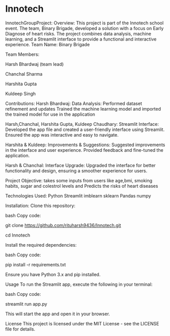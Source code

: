 # Innotech
InnotechGroupProject:
Overview:
This project is part of the Innotech school event. The team, Binary Brigade, developed a solution with a focus on Early Diagnose of heart risks. The project combines data analysis, machine learning, and a Streamlit interface to provide a functional and interactive experience.
Team Name: Binary Brigade

Team Members:

Harsh Bhardwaj (team lead)

Chanchal Sharma

Harshita Gupta

Kuldeep Singh

Contributions:
Harsh Bhardwaj:
Data Analysis:
Performed dataset refinement and updates
Trained the machine learning model and imported the trained model for use in the application

Harsh,Chanchal, Harshita Gupta, Kuldeep Chaudhary:
Streamlit Interface:
Developed the app file and created a user-friendly interface using Streamlit.
Ensured the app was interactive and easy to navigate.

Harshita & Kuldeep:
Improvements & Suggestions:
Suggested improvements in the interface and user experience.
Provided feedback and fine-tuned the application.

Harsh & Chanchal:
Interface Upgrade:
Upgraded the interface for better functionality and design, ensuring a smoother experience for users.

Project Objective:
takes some inputs from users like age,bmi, smoking habits, sugar and colestrol levels and Predicts the risks of heart diseases

Technologies Used:
Python
Streamlit
imblearn
sklearn
Pandas
numpy

Installation:
Clone this repository:

bash
Copy code:

git clone https://github.com/rituharsh9436/Innotech.git

cd Innotech

Install the required dependencies:

bash
Copy code:

pip install -r requirements.txt

Ensure you have Python 3.x and pip installed.

Usage
To run the Streamlit app, execute the following in your terminal:

bash
Copy code:

streamlit run app.py

This will start the app and open it in your browser.

License
This project is licensed under the MIT License - see the LICENSE file for details.
